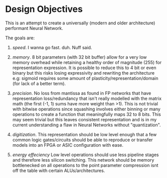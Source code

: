 # Design Objectives

This is an attempt to create a universally (modern and older architecture)
performant Neural Network. 

The goals are:

1. *speed*. I wanna go fast. duh. Nuff said.

2. *memory*. 8 bit parameters (with 32 bit buffer) allow for a very low 
 memory overhead while retaining a healthy order of magnitude (255) for 
 representation expression. 
 It is possible to reduce this to 4 bit or even binary but this risks losing 
 expressivity and rewriting the architecture e.g: sigmoid requires some amount 
 of plasticity/representation/domain (for lack of a better term). 

3. *precision*. No loss from mantissa as found in FP networks that have 
 representation loss/redundancy that isn't really modelled with the matrix math
 (the first (-1, 1) sums have more weight than >1). This
 is not trivial with bitwise operations since squashing involves either 
 binning or many operations to create a function that meaningfully maps 32 to 
 8 bits. This may seem trivial but this leaves consistent representation and 
 is in my current understanding a flaw in Neural Networks without 
 "quantization".

4. *digitization*. This representation should be low level enough that a 
 few common logic gates/circuits should be able to reproduce or transfer 
 models into an FPGA or ASIC configuration with ease.

5. *energy effeciency* Low level operations should use less pipeline stages and therefore less silicon switching. 
 This network should be memory bottlenecked on all operations to the point parameter compression isnt off the 
 table with certain ALUs/architectures.
